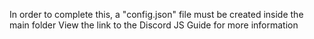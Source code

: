 In order to complete this, a "config.json" file must be created inside the main folder
View the link to the Discord JS Guide for more information
